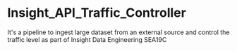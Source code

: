 # Insight_API_Traffic_Controller
It's a pipeline to ingest large dataset from an external source and control the traffic level as part of Insight Data Engineering SEA19C
